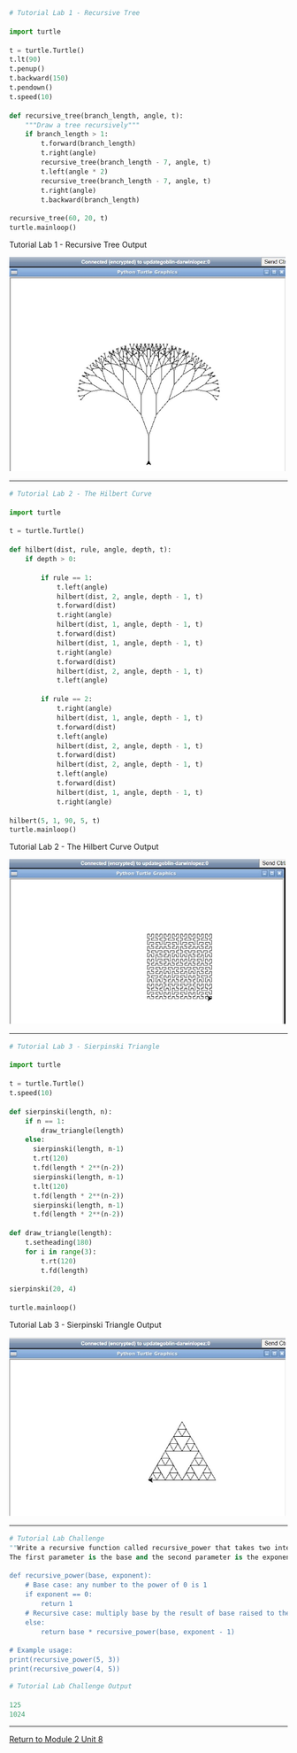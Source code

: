 
```python
# Tutorial Lab 1 - Recursive Tree

import turtle

t = turtle.Turtle()
t.lt(90)
t.penup()
t.backward(150)
t.pendown()
t.speed(10)

def recursive_tree(branch_length, angle, t):
    """Draw a tree recursively"""
    if branch_length > 1:
        t.forward(branch_length)
        t.right(angle)
        recursive_tree(branch_length - 7, angle, t)
        t.left(angle * 2)
        recursive_tree(branch_length - 7, angle, t)
        t.right(angle)
        t.backward(branch_length)
      
recursive_tree(60, 20, t)
turtle.mainloop()
```

Tutorial Lab 1 - Recursive Tree Output

<img src="OOP_Unit08_RecursiveTree.jpg" alt="Recursive Tree" width="500"/>

---

```python
# Tutorial Lab 2 - The Hilbert Curve

import turtle

t = turtle.Turtle()

def hilbert(dist, rule, angle, depth, t):
    if depth > 0:

        if rule == 1:
            t.left(angle)
            hilbert(dist, 2, angle, depth - 1, t)
            t.forward(dist)
            t.right(angle)
            hilbert(dist, 1, angle, depth - 1, t)
            t.forward(dist)
            hilbert(dist, 1, angle, depth - 1, t)
            t.right(angle)
            t.forward(dist)
            hilbert(dist, 2, angle, depth - 1, t)
            t.left(angle)

        if rule == 2:
            t.right(angle)
            hilbert(dist, 1, angle, depth - 1, t)
            t.forward(dist)
            t.left(angle)
            hilbert(dist, 2, angle, depth - 1, t)
            t.forward(dist)
            hilbert(dist, 2, angle, depth - 1, t)
            t.left(angle)
            t.forward(dist)
            hilbert(dist, 1, angle, depth - 1, t)
            t.right(angle)

hilbert(5, 1, 90, 5, t)
turtle.mainloop()
```

Tutorial Lab 2 - The Hilbert Curve Output

<img src="OOP_Unit08_HilbertCurve.jpg" alt="Hilbert Curve" width="500"/>

---

```python
# Tutorial Lab 3 - Sierpinski Triangle

import turtle

t = turtle.Turtle()
t.speed(10)

def sierpinski(length, n):
    if n == 1:
        draw_triangle(length)
    else:
      sierpinski(length, n-1)
      t.rt(120)
      t.fd(length * 2**(n-2))
      sierpinski(length, n-1)
      t.lt(120)               
      t.fd(length * 2**(n-2)) 
      sierpinski(length, n-1)
      t.fd(length * 2**(n-2))  
         
def draw_triangle(length):
    t.setheading(180)      
    for i in range(3):     
        t.rt(120)          
        t.fd(length)

sierpinski(20, 4)

turtle.mainloop()
```

Tutorial Lab 3 - Sierpinski Triangle Output

<img src="OOP_Unit08_SierpinskiTriangle.jpg" alt="Sierpinski Triangle" width="500"/>

---

```python
# Tutorial Lab Challenge
""Write a recursive function called recursive_power that takes two integers as parameters.
The first parameter is the base and the second parameter is the exponent. Return the base parameter to the power of the exponent.""""

def recursive_power(base, exponent):
    # Base case: any number to the power of 0 is 1
    if exponent == 0:
        return 1
    # Recursive case: multiply base by the result of base raised to the power of (exponent - 1)
    else:
        return base * recursive_power(base, exponent - 1)

# Example usage:
print(recursive_power(5, 3))
print(recursive_power(4, 5))
```

```python
# Tutorial Lab Challenge Output

125
1024
```

---

[Return to Module 2 Unit 8](OOP_Unit08.md)
